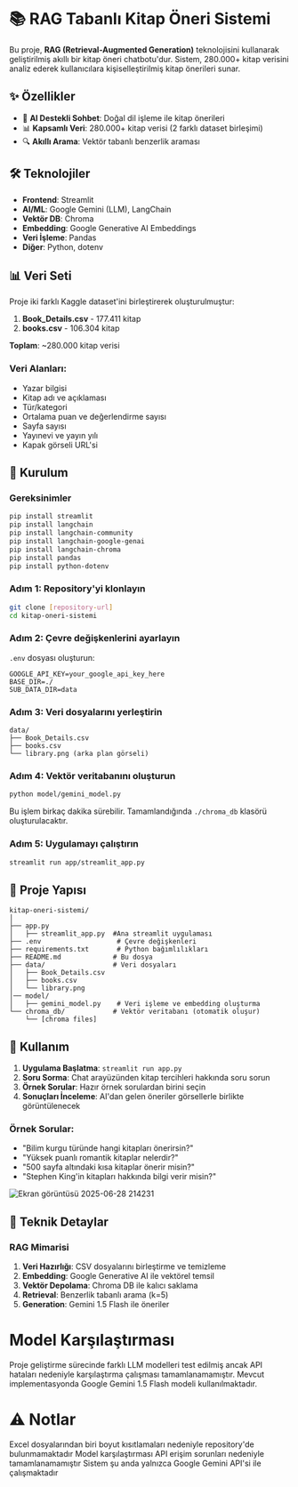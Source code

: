 # 📚 RAG Tabanlı Kitap Öneri Sistemi

Bu proje, **RAG (Retrieval-Augmented Generation)** teknolojisini kullanarak geliştirilmiş akıllı bir kitap öneri chatbotu'dur. Sistem, 280.000+ kitap verisini analiz ederek kullanıcılara kişiselleştirilmiş kitap önerileri sunar.

## ✨ Özellikler

- 🤖 **AI Destekli Sohbet**: Doğal dil işleme ile kitap önerileri
- 📊 **Kapsamlı Veri**: 280.000+ kitap verisi (2 farklı dataset birleşimi)
- 🔍 **Akıllı Arama**: Vektör tabanlı benzerlik araması

## 🛠️ Teknolojiler

- **Frontend**: Streamlit
- **AI/ML**: Google Gemini (LLM), LangChain
- **Vektör DB**: Chroma
- **Embedding**: Google Generative AI Embeddings
- **Veri İşleme**: Pandas
- **Diğer**: Python, dotenv

## 📊 Veri Seti

Proje iki farklı Kaggle dataset'ini birleştirerek oluşturulmuştur:

1. **Book_Details.csv** - 177.411 kitap
2. **books.csv** - 106.304 kitap

**Toplam**: ~280.000 kitap verisi

### Veri Alanları:
- Yazar bilgisi
- Kitap adı ve açıklaması
- Tür/kategori
- Ortalama puan ve değerlendirme sayısı
- Sayfa sayısı
- Yayınevi ve yayın yılı
- Kapak görseli URL'si

## 🚀 Kurulum

### Gereksinimler

```bash
pip install streamlit
pip install langchain
pip install langchain-community
pip install langchain-google-genai
pip install langchain-chroma
pip install pandas
pip install python-dotenv
```

### Adım 1: Repository'yi klonlayın

```bash
git clone [repository-url]
cd kitap-oneri-sistemi
```

### Adım 2: Çevre değişkenlerini ayarlayın

`.env` dosyası oluşturun:

```env
GOOGLE_API_KEY=your_google_api_key_here
BASE_DIR=./
SUB_DATA_DIR=data
```

### Adım 3: Veri dosyalarını yerleştirin

```
data/
├── Book_Details.csv
├── books.csv
└── library.png (arka plan görseli)
```

### Adım 4: Vektör veritabanını oluşturun

```bash
python model/gemini_model.py
```

Bu işlem birkaç dakika sürebilir. Tamamlandığında `./chroma_db` klasörü oluşturulacaktır.

### Adım 5: Uygulamayı çalıştırın

```bash
streamlit run app/streamlit_app.py
```

## 📁 Proje Yapısı

```
kitap-oneri-sistemi/
│
├── app.py
│   ├── streamlit_app.py  #Ana streamlit uygulaması  
├── .env                   # Çevre değişkenleri
├── requirements.txt       # Python bağımlılıkları
├── README.md             # Bu dosya
├── data/                 # Veri dosyaları
│   ├── Book_Details.csv
│   ├── books.csv
│   └── library.png
│── model/        
│   ├── gemini_model.py    # Veri işleme ve embedding oluşturma   
└── chroma_db/            # Vektör veritabanı (otomatik oluşur)
    └── [chroma files]
```

## 🎯 Kullanım

1. **Uygulama Başlatma**: `streamlit run app.py`
2. **Soru Sorma**: Chat arayüzünden kitap tercihleri hakkında soru sorun
3. **Örnek Sorular**: Hazır örnek sorulardan birini seçin
4. **Sonuçları İnceleme**: AI'dan gelen öneriler görsellerle birlikte görüntülenecek

### Örnek Sorular:

- "Bilim kurgu türünde hangi kitapları önerirsin?"
- "Yüksek puanlı romantik kitaplar nelerdir?"
- "500 sayfa altındaki kısa kitaplar önerir misin?"
- "Stephen King'in kitapları hakkında bilgi verir misin?"
  
![Ekran görüntüsü 2025-06-28 214231](https://github.com/user-attachments/assets/2072886e-35c5-4d04-b777-2ce979c4e395)

## 🔧 Teknik Detaylar

### RAG Mimarisi

1. **Veri Hazırlığı**: CSV dosyalarını birleştirme ve temizleme
2. **Embedding**: Google Generative AI ile vektörel temsil
3. **Vektör Depolama**: Chroma DB ile kalıcı saklama
4. **Retrieval**: Benzerlik tabanlı arama (k=5)
5. **Generation**: Gemini 1.5 Flash ile öneriler

# Model Karşılaştırması
Proje geliştirme sürecinde farklı LLM modelleri test edilmiş ancak API hataları nedeniyle karşılaştırma çalışması tamamlanamamıştır. Mevcut implementasyonda Google Gemini 1.5 Flash modeli kullanılmaktadır.
# ⚠️ Notlar

Excel dosyalarından biri boyut kısıtlamaları nedeniyle repository'de bulunmamaktadır
Model karşılaştırması API erişim sorunları nedeniyle tamamlanamamıştır
Sistem şu anda yalnızca Google Gemini API'si ile çalışmaktadır
